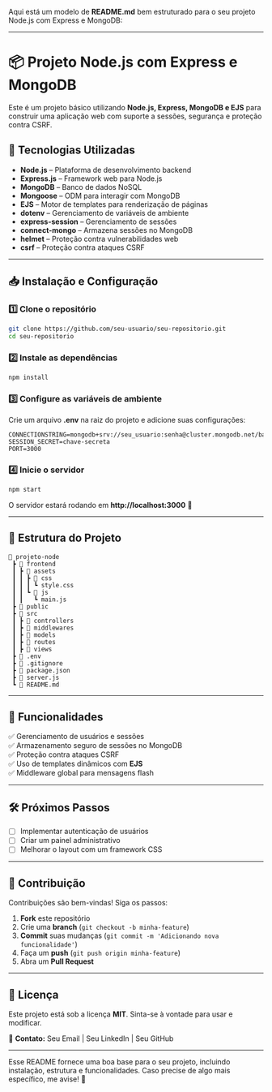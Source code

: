 Aqui está um modelo de **README.md** bem estruturado para o seu projeto Node.js com Express e MongoDB:  

---

# 📦 Projeto Node.js com Express e MongoDB

Este é um projeto básico utilizando **Node.js, Express, MongoDB e EJS** para construir uma aplicação web com suporte a sessões, segurança e proteção contra CSRF.

## 🚀 Tecnologias Utilizadas

- **Node.js** – Plataforma de desenvolvimento backend  
- **Express.js** – Framework web para Node.js  
- **MongoDB** – Banco de dados NoSQL  
- **Mongoose** – ODM para interagir com MongoDB  
- **EJS** – Motor de templates para renderização de páginas  
- **dotenv** – Gerenciamento de variáveis de ambiente  
- **express-session** – Gerenciamento de sessões  
- **connect-mongo** – Armazena sessões no MongoDB  
- **helmet** – Proteção contra vulnerabilidades web  
- **csrf** – Proteção contra ataques CSRF  

---

## 📥 Instalação e Configuração

### 1️⃣ Clone o repositório  
```bash
git clone https://github.com/seu-usuario/seu-repositorio.git
cd seu-repositorio
```

### 2️⃣ Instale as dependências  
```bash
npm install
```

### 3️⃣ Configure as variáveis de ambiente  
Crie um arquivo **.env** na raiz do projeto e adicione suas configurações:  
```
CONNECTIONSTRING=mongodb+srv://seu_usuario:senha@cluster.mongodb.net/banco_de_dados
SESSION_SECRET=chave-secreta
PORT=3000
```

### 4️⃣ Inicie o servidor  
```bash
npm start
```
O servidor estará rodando em **http://localhost:3000** 🚀  

---

## 📂 Estrutura do Projeto

```
📁 projeto-node
 ┣ 📁 frontend
 ┃ ┣ 📁 assets
 ┃ ┃ ┣ 📁 css
 ┃ ┃ ┃ ┗ style.css
 ┃ ┃ ┗ 📁 js
 ┃ ┃   ┗ main.js
 ┣ 📁 public
 ┣ 📁 src
 ┃ ┣ 📁 controllers
 ┃ ┣ 📁 middlewares
 ┃ ┣ 📁 models
 ┃ ┣ 📁 routes
 ┃ ┣ 📁 views
 ┣ 📜 .env
 ┣ 📜 .gitignore
 ┣ 📜 package.json
 ┣ 📜 server.js
 ┗ 📜 README.md
```

---

## 📌 Funcionalidades  

✅ Gerenciamento de usuários e sessões  
✅ Armazenamento seguro de sessões no MongoDB  
✅ Proteção contra ataques CSRF  
✅ Uso de templates dinâmicos com **EJS**  
✅ Middleware global para mensagens flash  

---

## 🛠 Próximos Passos  

- [ ] Implementar autenticação de usuários  
- [ ] Criar um painel administrativo  
- [ ] Melhorar o layout com um framework CSS  

---

## 🤝 Contribuição  

Contribuições são bem-vindas! Siga os passos:  
1. **Fork** este repositório  
2. Crie uma **branch** (`git checkout -b minha-feature`)  
3. **Commit** suas mudanças (`git commit -m 'Adicionando nova funcionalidade'`)  
4. Faça um **push** (`git push origin minha-feature`)  
5. Abra um **Pull Request**  

---

## 📜 Licença  

Este projeto está sob a licença **MIT**. Sinta-se à vontade para usar e modificar.  

📧 **Contato:** Seu Email | Seu LinkedIn | Seu GitHub  

---

Esse README fornece uma boa base para o seu projeto, incluindo instalação, estrutura e funcionalidades. Caso precise de algo mais específico, me avise! 🚀